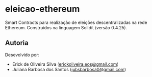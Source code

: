 # eleicao-ethereum

Smart Contracts para realização de eleições descentralizadas na rede Ethereum. Construídos na linguagem Solidit (versão 0.4.25).


## Autoria
Desevolvido por: 
  - Erick de Oliveira Silva (<erickoliveira.eos@gmail.com>)
  - Juliana Barbosa dos Santos (<jubsbarbosa0@gmail.com>)
